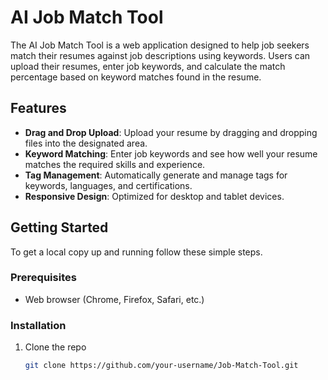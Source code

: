 # AI Job Match Tool

The AI Job Match Tool is a web application designed to help job seekers match their resumes against job descriptions using keywords. Users can upload their resumes, enter job keywords, and calculate the match percentage based on keyword matches found in the resume.

## Features

- **Drag and Drop Upload**: Upload your resume by dragging and dropping files into the designated area.
- **Keyword Matching**: Enter job keywords and see how well your resume matches the required skills and experience.
- **Tag Management**: Automatically generate and manage tags for keywords, languages, and certifications.
- **Responsive Design**: Optimized for desktop and tablet devices.

## Getting Started

To get a local copy up and running follow these simple steps.

### Prerequisites

- Web browser (Chrome, Firefox, Safari, etc.)

### Installation

1. Clone the repo
   ```sh
   git clone https://github.com/your-username/Job-Match-Tool.git
